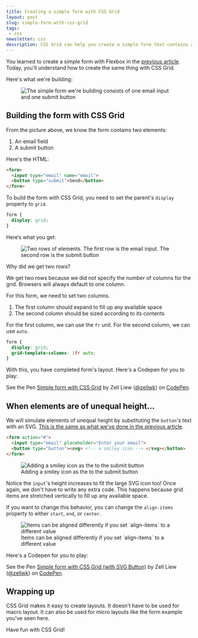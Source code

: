 ```yaml
---
title: Creating a simple form with CSS Grid
layout: post
slug: simple-form-with-css-grid
tags:
 - css
newsletter: css
description: CSS Grid can help you create a simple form that contains an email and a submit button easily. I'll show you how in this article.
---
```


You learned to create a simple form with Flexbox in the [previous article][1]. Today, you'll understand how to create the same thing with CSS Grid.

Here's what we're building:

<figure><img src="/images/2018/simple-form-css-grid/form.png" alt="The simple form we're building consists of one email input and one submit button">
</figure>

<!-- more -->

<div class="jsCkClone" data-should-not-clone></div>

## Building the form with CSS Grid

From the picture above, we know the form contains two elements:

1. An email field
2. A submit button

Here's the HTML:

```html
<form>
  <input type="email" name="email">
  <button type="submit">Send</button>
</form>
```

To build the form with CSS Grid, you need to set the parent's `display` property to `grid`.

```css
form {
  display: grid;
}
```

Here’s what you get:

<figure><img src="/images/2018/simple-form-css-grid/grid1.png" alt="Two rows of elements. The first row is the email input. The second row is the submit button">
</figure>

Why did we get two rows?

We get two rows because we did not specify the number of columns for the grid. Browsers will always default to one column.

For this form, we need to set two columns.

1. The first column should expand to fill up any available space
2. The second column should be sized according to its contents

For the first column, we can use the `fr` unit. For the second column, we can use `auto`.

```css
form {
  display: grid;
  grid-template-columns: 1fr auto;
}
```

With this, you have completed form's layout. Here's a Codepen for you to play:

<p data-height="300" data-theme-id="7929" data-slug-hash="qMLErJ" data-default-tab="result" data-user="zellwk" data-pen-title="Simple form with CSS Grid" class="codepen">See the Pen <a href="https://codepen.io/zellwk/pen/qMLErJ/">Simple form with CSS Grid</a> by Zell Liew (<a href="https://codepen.io/zellwk">@zellwk</a>) on <a href="https://codepen.io">CodePen</a>.</p>
<script async src="https://static.codepen.io/assets/embed/ei.js"></script>

## When elements are of unequal height...

We will simulate elements of unequal height by substituting the `button`'s text with an SVG. [This is the same as what we've done in the previous article][2].

```html
<form action="#">
  <input type="email" placeholder="Enter your email">
  <button type="button"><svg> <!-- a smiley icon --> </svg></button>
</form>
```

<figure><img src="/images/2018/simple-form-css-grid/smiley.png" alt="Adding a smiley icon as the to the submit button">
  <figcaption aria-hidden>Adding a smiley icon as the to the submit button</figcaption>
</figure>

Notice the `input`'s height increases to fit the large SVG icon too! Once again, we don't have to write any extra code. This happens because grid items are stretched vertically to fill up any available space.

If you want to change this behavior, you can change the `align-items` property to either `start`, `end`, or `center`.

<figure><img src="/images/2018/simple-form-css-grid/align-items.png" alt="Items can be aligned differently if you set `align-items` to a different value">
  <figcaption aria-hidden>Items can be aligned differently if you set `align-items` to a different value</figcaption>
</figure>

Here's a Codepen for you to play:

<p data-height="300" data-theme-id="7929" data-slug-hash="jvXEzm" data-default-tab="result" data-user="zellwk" data-pen-title="Simple form with CSS Grid (with SVG Button)" class="codepen">See the Pen <a href="https://codepen.io/zellwk/pen/jvXEzm/">Simple form with CSS Grid (with SVG Button)</a> by Zell Liew (<a href="https://codepen.io/zellwk">@zellwk</a>) on <a href="https://codepen.io">CodePen</a>.</p>
<script async src="https://static.codepen.io/assets/embed/ei.js"></script>

## Wrapping up

CSS Grid makes it easy to create layouts. It doesn't have to be used for macro layout. It can also be used for micro layouts like the form example you've seen here.

Have fun with CSS Grid!

[1]:	/blog/simple-form-with-flexbox "Creating a simple form with Flexbox"
[2]:	/blog/simple-form-with-flexbox "Building a simple form with Flexbox"
